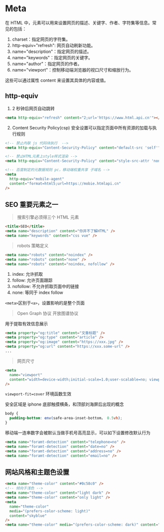 # Meta

在 HTML 中，<meta>元素可以用来设置网页的描述、关键字、作者、字符集等信息。常见的包括：

1. charset：指定网页的字符集。
2. http-equiv="refresh": 网页自动刷新功能。
3. name="description"：指定网页的描述。
4. name="keywords"：指定网页的关键字。
5. name="author"：指定网页的作者。
6. name="viewport"：控制移动端浏览器的视口尺寸和缩放行为。

这些可以通过属性 content 来设置其具体的内容或值。

## http-equiv

1. 2 秒钟后网页自动跳转

```html
<meta http-equiv="refresh" content="2;url='https://www.html.api.cn'"></meta>
```

2. Content Security Policy(csp) 安全设置可以指定页面中所有资源的加载与执行规则

```html
<!-- 禁止内联 js 代码块执行  -->
<meta http-equiv="Content-Security-Policy" content="default-src 'self'" />
```

```html
<!-- 禁止HTML元素上style样式渲染 -->
<meta http-equiv="Content-Security-Policy" content="style-src-attr 'none'" />
```

```html
<!-- 百度制定的元数据规则 pc，移动端权重共享 子域名 -->
<meta
  http-equiv="mobile-agent"
  content="format=html5;url=https://mobie.htmlapi.cn"
/>
```

## SEO 重要元素之一

> 搜索引擎必须得三个 HTML 元素

```html
<title>SEO</title>
<meta name="description" content="你并不了解HTML" />
<meta name="keywords" content="css vue" />
```

> robots 策略定义

```html
<meta name="robots" content="noindex" />
<meta name="robots" content="none" />
<meta name="robots" content="noindex, nofollow" />
```

1. index: 允许抓取
2. follow: 允许页面跟踪
3. nofollow: 不允许抓取页面中的链接
4. none: 等同于 index follow

`<meta>`区别于`<a>`，设置影响的是整个页面

> Open Graph 协议 开放图谱协议

用于提取有效信息展示

```html
<meta property="og:title" content="文章标题" />
<meta property="og:type" content="article" />
<meta property="og:image" content="https://xxx.jpg" />
<meta property="og:url" content="https://xxx.some-url" />
...
```

> 网页尺寸

```html
<meta
  name="viewport"
  content="width=device-width;initial-scale=1.0;user-scalable=no; viewport-fit=cover"
/>
```

`viewport-fit=cover` 环境函数生效

安全区域是 iphone 底部触摸横条，和顶部刘海屏后出现的概念

```css
body {
  padding-bottom: env(safe-area-inset-bottom， 0.5vh);
}
```

移动端一连串数字会被默认当做手机号高亮显示，可以如下设置修改默认行为

```html
<meta name="foramt-detection" content="telephone=no" />
<meta name="foramt-detection" content="date=no" />
<meta name="foramt-detection" content="address=no" />
<meta name="foramt-detection" content="email=no" />
```

## 网站风格和主题色设置

```html
<meta name="theme-color" content="#0c58c0" />
<!-- 倾向于浅色 -->
<meta name="theme-color" content="light dark" />
<meta name="theme-color" content="only light" />
<meta
  name="theme-color"
  media="(prefers-color-scheme: light)"
  content="skyblue"
/>
<meta name="theme-color" media="(prefers-color-scheme: dark)" content="black" />
```
